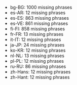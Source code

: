- bg-BG: 1000 missing phrases
- es-AR: 12 missing phrases
- es-ES: 863 missing phrases
- es-VE: 861 missing phrases
- fi-FI: 858 missing phrases
- fr-FR: 13 missing phrases
- it-IT: 12 missing phrases
- ja-JP: 24 missing phrases
- ko-KR: 12 missing phrases
- nl-NL: 13 missing phrases
- pl-PL: 12 missing phrases
- ru-RU: 86 missing phrases
- zh-Hans: 12 missing phrases
- zh-Hant: 12 missing phrases
